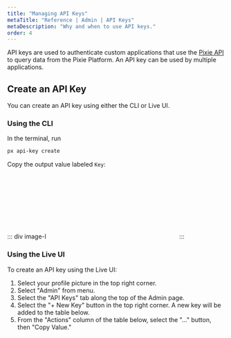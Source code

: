 ```yaml
---
title: "Managing API Keys"
metaTitle: "Reference | Admin | API Keys"
metaDescription: "Why and when to use API keys."
order: 4
---
```


API keys are used to authenticate custom applications that use the [Pixie API](/reference/api/overview) to query data from the Pixie Platform. An API key can be used by multiple applications.

## Create an API Key

You can create an API key using either the CLI or Live UI.

### Using the CLI

In the terminal, run

```bash
px api-key create
```

Copy the output value labeled `Key`:

::: div image-l
<svg title='CLI output for `px api-key create` command.' src='admin/cli-create-api-key.png'/>
:::

### Using the Live UI

To create an API key using the Live UI:

1. Select your profile picture in the top right corner.
2. Select "Admin" from menu.
3. Select the "API Keys" tab along the top of the Admin page.
4. Select the "+ New Key" button in the top right corner. A new key will be added to the table below.
5. From the "Actions" column of the table below, select the "..." button, then "Copy Value."

<svg title='API Key interface in the Live UI Admin page.' src='admin/live-ui-create-api-key.png'/>
